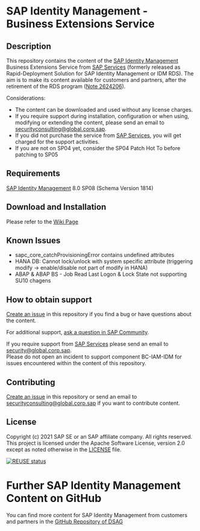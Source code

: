 # SAP Identity Management - Business Extensions Service

## Description

This repository contains the content of the [SAP Identity Management](https://www.sap.com/products/identity-management.html) Business Extensions Service from [SAP Services](https://www.sap.com/services.html) (formerly released as Rapid-Deployment Solution for SAP Identity Management or IDM RDS). The aim is to make its content available for customers and partners, after the retirement of the RDS program ([Note 2624206](https://launchpad.support.sap.com/#/notes/2624206)).  

Considerations:
* The content can be downloaded and used without any license charges.
* If you require support during installation, configuration or when using, modifying or extending the content, please send an email to <securityconsulting@global.corp.sap>.
* If you did not purchase the service from [SAP Services](https://www.sap.com/services.html), you will get charged for the support activities.
* If you are not on SP04 yet, consider the SP04 Patch Hot To before patching to SP05

## Requirements

[SAP Identity Management](https://www.sap.com/products/identity-management.html) 8.0 SP08 (Schema Version 1814)

## Download and Installation
Please refer to the [Wiki Page](https://github.com/SAP-samples/idm-business-extensions-service/wiki)

## Known Issues

* sapc_core_catchProvisioningError contains undefined attributes
* HANA DB: Cannot lock/unlock with system specific attribute (triggering modify -> enable/disable not part of modify in HANA)
* ABAP & ABAP BS - Job Read Last Logon & Lock State not supporting SU10 chagens

## How to obtain support

[Create an issue](https://github.com/SAP-samples/idm-business-extensions-service/issues) in this repository if you find a bug or have questions about the content.
 
For additional support, [ask a question in SAP Community](https://answers.sap.com/questions/ask.html).

If you require support from [SAP Services](https://www.sap.com/services.html) please send an email to <security@global.corp.sap>.  
Please do not open an incident to support component BC-IAM-IDM for issues encountered within the content of this repository.

## Contributing

[Create an issue](https://github.com/SAP-samples/idm-business-extensions-service/issues) in this repository or send an email to <securityconsulting@global.corp.sap> if you want to contribute content.

## License

Copyright (c) 2021 SAP SE or an SAP affiliate company. All rights reserved. This project is licensed under the Apache Software License, version 2.0 except as noted otherwise in the [LICENSE](LICENSES/Apache-2.0.txt) file.

[![REUSE status](https://api.reuse.software/badge/github.com/SAP-samples/idm-business-extensions-service)](https://api.reuse.software/info/github.com/SAP-samples/idm-business-extensions-service)

# Further SAP Identity Management Content on GitHub

You can find more content for SAP Identity Management from customers and partners in the [GitHub Repository of DSAG](https://github.com/1DSAG/IDM8.x)
